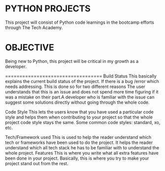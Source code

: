 # PYTHON PROJECTS
This project will consist of Python code learnings in the bootcamp efforts through The Tech Academy.

# OBJECTIVE
Being new to Python, this project will be critical in my growth as a developer.



==================================
Build Status
This basically explains the current build status of the project. If there is a bug /error which needs addressing. This is done so for two different reasons The user understands that this is an issue and does not spend more time figuring if it was a mistake on their part.A developer who is familiar with the issue can suggest some solutions directly without going through the whole code.


Code Style
This lets the users know that you have used a particular code style and helps them when contributing to your project so that the whole project code style stays the same. Some common code styles: standard, xo, etc.


Tech/Framework used
This is used to help the reader understand which tech or frameworks have been used to do the project. It helps the reader understand which all tech stack he has to be familiar with to understand the whole project.
Features
This is where you write what all extra features have been done in your project. Basically, this is where you try to make your project stand out from the rest.
